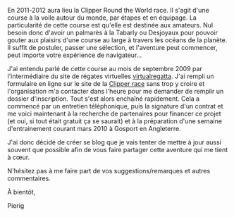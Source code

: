 En 2011-2012 aura lieu la Clipper Round the World race.
Il s'agit d'une course à la voile autour du monde, par étapes et en équipage.
La particularité de cette course est qu'elle est destinée aux amateurs.
Nul besoin donc d'avoir un palmarès à la Tabarly ou Desjoyaux pour pouvoir gouter aux plaisirs d'une course au large à travers les océans de la planète.
Il suffit de postuler, passer une sélection, et l'aventure peut commencer, peut importe votre expérience de navigateur...

J'ai entendu parlé de cette course au mois de septembre 2009 par l'intermédiaire du site de régates virtuelles [virtualregatta](http://virtualregatta.com).
J'ai rempli un formulaire en ligne sur le site de la [Clipper race](http://www.clipperroundtheworld.com) sans trop y croire et l'organisation m'a contacter dans l'heure pour me demander de remplir un dossier d'inscription.
Tout s'est alors enchaîné rapidement.
Cela a commencé par un entretien téléphonique, puis la signature d'un contrat et me voici maintenant à la recherche de partenaires pour financer ce projet (et oui, si tout était gratuit ça se saurait) et à la préparation d'une semaine d'entrainement courant mars 2010 à Gosport en Angleterre.

J'ai donc décidé de créer se blog que je vais tenter de mettre à jour aussi souvent que possible afin de vous faire partager cette aventure qui me tient à cœur.

N'hésitez pas à me faire part de vos suggestions/remarques et autres commentaires.

À bientôt,

Pierig
